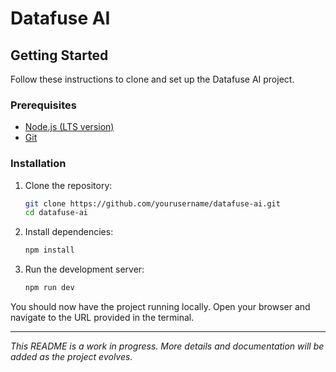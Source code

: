 # Datafuse AI

## Getting Started

Follow these instructions to clone and set up the Datafuse AI project.

### Prerequisites

- [Node.js (LTS version)](https://nodejs.org/)
- [Git](https://git-scm.com/)

### Installation

1. Clone the repository:

    ```sh
    git clone https://github.com/yourusername/datafuse-ai.git
    cd datafuse-ai
    ```

2. Install dependencies:

    ```sh
    npm install
    ```

3. Run the development server:

    ```sh
    npm run dev
    ```

You should now have the project running locally. Open your browser and navigate to the URL provided in the terminal.

---

*This README is a work in progress. More details and documentation will be added as the project evolves.*
